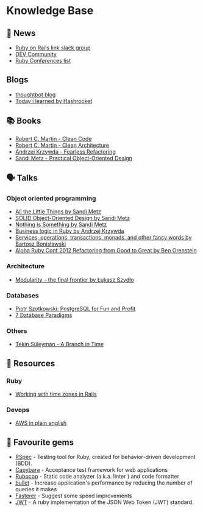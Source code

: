 # Knowledge Base
## :newspaper: News 
* [Ruby on Rails link slack group](rubyonrails-link.slack.com)
* [DEV Community](https://dev.to/t/ruby)
* [Ruby Conferences list](https://rubyconferences.org)

## Blogs
* [thoughtbot blog](https://thoughtbot.com/blog)
* [Today i learned by Hashrocket](https://til.hashrocket.com/ruby)

## :books: Books
* [Robert C. Martin - Clean Code](https://www.amazon.com/Clean-Code-Handbook-Software-Craftsmanship/dp/0132350882)
* [Robert C. Martin - Clean Architecture](https://www.amazon.com/Clean-Architecture-Craftsmans-Software-Structure/dp/0134494164)
* [Andrzej Krzywda - Fearless Refactoring](https://rails-refactoring.com)
* [Sandi Metz - Practical Object-Oriented Design](https://www.amazon.com/gp/product/B07F88LY9M)

## :speaking_head: Talks
### Object oriented programming
* [All the Little Things by Sandi Metz](https://www.youtube.com/watch?v=8bZh5LMaSmE)
* [SOLID Object-Oriented Design by Sandi Metz](https://www.youtube.com/watch?v=v-2yFMzxqwU) 
* [Nothing is Something by Sandi Metz](https://www.youtube.com/watch?v=OMPfEXIlTVE)
* [Business logic in Ruby by Andrzej Krzywda](https://www.youtube.com/watch?v=bwUueshN6Rw)
* [Services, operations, transactions, monads, and other fancy words by Bartosz Bonisławski](https://www.youtube.com/watch?v=NeHRtqqeiyc)
* [Aloha Ruby Conf 2012 Refactoring from Good to Great by Ben Orenstein](https://www.youtube.com/watch?v=DC-pQPq0acs)

### Architecture
* [Modularity – the final frontier by Łukasz Szydło](https://www.youtube.com/watch?v=W2Z7fbCLSTw&t=8s)

### Databases
* [Piotr Szotkowski: PostgreSQL for Fun and Profit](https://www.youtube.com/watch?v=_xxNWyhqUZ4)
* [7 Database Paradigms](https://www.youtube.com/watch?v=W2Z7fbCLSTw)

### Others
* [Tekin Süleyman - A Branch in Time](https://vimeo.com/280579162)

## :file_folder: Resources
### Ruby
* [Working with time zones in Rails](https://www.varvet.com/blog/working-with-time-zones-in-ruby-on-rails/)

### Devops
* [AWS in plain english ](https://expeditedsecurity.com/aws-in-plain-english/)

## :gem: Favourite gems
* [RSpec](https://github.com/rspec/rspec) - Testing tool for Ruby, created for behavior-driven development (BDD).
* [Capybara](https://github.com/teamcapybara/capybara) - Acceptance test framework for web applications
* [Rubocop](https://github.com/rubocop-hq/rubocop) - Static code analyzer (a.k.a. linter ) and code formatter
* [bullet](https://github.com/flyerhzm/bullet) - Increase application's performance by reducing the number of queries it makes
* [Fasterer](https://github.com/DamirSvrtan/fasterer) - Suggest some speed improvements
* [JWT](https://github.com/jwt/ruby-jwt) - A ruby implementation of the JSON Web Token (JWT) standard.
